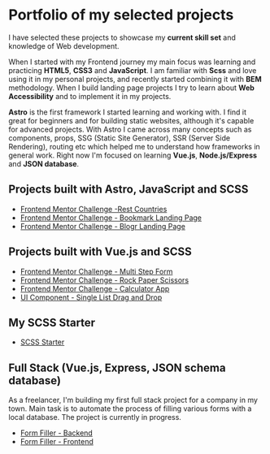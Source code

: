 # Portfolio of my selected projects
I have selected these projects to showcase my **current skill set** and knowledge of Web development. 

When I started with my Frontend journey my main focus was learning and practicing **HTML5**, **CSS3** and **JavaScript**. I am familiar with **Scss** and love using it in my personal projects, and recently started combining it with **BEM** methodology. When I build landing page projects I try to learn about **Web Accessibility** and to implement it in my projects.

**Astro** is the first framework I started learning and working with. I find it great for beginners and for building static websites, although it's capable for advanced projects. With Astro I came across many concepts such as components, props, SSG (Static Site Generator), SSR (Server Side Rendering), routing etc which helped me to understand how frameworks in general work. Right now I'm focused on learning **Vue.js**, **Node.js/Express** and **JSON database**.

## Projects built with Astro, JavaScript and SCSS
- [Frontend Mentor Challenge -Rest Countries](https://github.com/amerrika/rest-countries-astro.git)
- [Frontend Mentor Challenge - Bookmark Landing Page](https://github.com/amerrika/bookmark-landing-page)
- [Frontend Mentor Challenge - Blogr Landing Page](https://github.com/amerrika/blogr-landing-page.git)

## Projects built with Vue.js and SCSS
- [Frontend Mentor Challenge - Multi Step Form](https://github.com/amerrika/multi-step-form)
- [Frontend Mentor Challenge - Rock Paper Scissors](https://github.com/amerrika/rock-paper-scissors)
- [Frontend Mentor Challenge - Calculator App](https://github.com/amerrika/calculator-app.git)
- [UI Component - Single List Drag and Drop](https://github.com/amerrika/drag-drop-vue.git)

## My SCSS Starter
- [SCSS Starter](https://github.com/amerrika/scss-starter.git)

## Full Stack (Vue.js, Express, JSON schema database)
As a freelancer, I'm building my first full stack project for a company in my town. Main task is to automate the process of filling various forms with a local database. The project is currently in progress.
- [Form Filler - Backend](https://github.com/amerrika/form-filler-backend.git)
- [Form Filler - Frontend](https://github.com/amerrika/form-filler-frontend)

